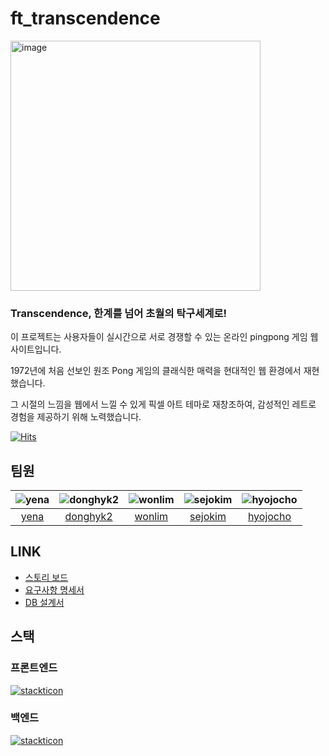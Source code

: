 # ft_transcendence
<img width="400" alt="image" src="https://github.com/GunGonGamLee/ft_transcendence/assets/50707297/ce67f899-fa8b-486a-8d1c-6587f1f2a302"> </br>
### Transcendence, 한계를 넘어 초월의 탁구세계로!
이 프로젝트는 사용자들이 실시간으로 서로 경쟁할 수 있는 온라인 pingpong 게임 웹사이트입니다. </br>

1972년에 처음 선보인 원조 Pong 게임의 클래식한 매력을 현대적인 웹 환경에서 재현했습니다. </br>

그 시절의 느낌을 웹에서 느낄 수 있게 픽셀 아트 테마로 재창조하여, 감성적인 레트로 경험을 제공하기 위해 노력했습니다. </br>

[![Hits](https://hits.seeyoufarm.com/api/count/incr/badge.svg?url=https%3A%2F%2Fgithub.com%2FGunGonGamLee%2Fft_transcendence&count_bg=%2379C83D&title_bg=%23555555&icon=&icon_color=%23E7E7E7&title=hits&edge_flat=false)](https://hits.seeyoufarm.com)

## 팀원
|![yena](https://avatars.githubusercontent.com/u/50291995?v=4)|![donghyk2](https://avatars.githubusercontent.com/u/81581828?v=4)|![wonlim](https://avatars.githubusercontent.com/u/90092181?v=4)|![sejokim](https://avatars.githubusercontent.com/u/117820621?v=4)|![hyojocho](https://avatars.githubusercontent.com/u/50707297?v=4)|
|:-:|:-:|:-:|:-:|:-:|
|[yena](https://github.com/nyj001012)|[donghyk2](https://github.com/donghyun1998)|[wonlim](https://github.com/LWJ0513)|[sejokim](https://github.com/sejoonkimmm)|[hyojocho](https://github.com/bluedog129)|


## LINK
- [스토리 보드](https://www.figma.com/file/CxS9ap8Ko1PFhfO6v0zaq2/transcendence?type=design&node-id=0%3A1&mode=design&t=pESqo1DwG6V7rqe6-1)
- [요구사항 명세서](https://docs.google.com/spreadsheets/d/1-hZ0PfhosZ539TOEhrvpfw2djQhEwScYGIip54PuIQQ/edit?usp=sharing)
- [DB 설계서](https://www.erdcloud.com/d/nRqheGjTLZChssmBT)

## 스택
### 프론트엔드
[![stackticon](https://firebasestorage.googleapis.com/v0/b/stackticon-81399.appspot.com/o/images%2F1711171110530?alt=media&token=eb2fa37d-bce2-400b-a833-447e757f3105)](https://github.com/msdio/stackticon)

### 백엔드
[![stackticon](https://firebasestorage.googleapis.com/v0/b/stackticon-81399.appspot.com/o/images%2F1711170663418?alt=media&token=0ff40d88-2773-45a6-a65a-93cf7e1bb2e5)](https://github.com/msdio/stackticon)
